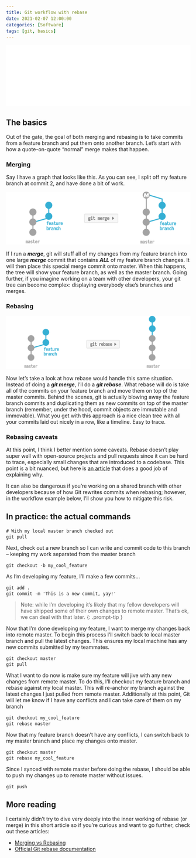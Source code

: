 ```yaml
---
title: Git workflow with rebase
date: 2021-02-07 12:00:00
categories: [Software]
tags: [git, basics]
---
```

<script defer data-domain="senad-d.github.io" src="https://plus.seki.ink/js/script.js"></script>
![](https://github.com/senad-d/senad-d.github.io/blob/main/_media/images/git-banner.png?raw=true)


## The basics

Out of the gate, the goal of both merging and rebasing is to take commits from a feature branch and put them onto another branch. Let’s start with how a quote-on-quote “normal” merge makes that happen.

### Merging

Say I have a graph that looks like this. As you can see, I split off my feature branch at commit 2, and have done a bit of work.

![](https://github.com/senad-d/senad-d.github.io/blob/main/_media/images/git-merge-graphic.png?raw=true)

If I run a ***merge***, git will stuff all of my changes from my feature branch into one large ***merge*** commit that contains ***ALL*** of my feature branch changes. It will then place this special merge commit onto master. When this happens, the tree will show your feature branch, as well as the master branch. Going further, if you imagine working on a team with other developers, your git tree can become complex: displaying everybody else’s branches and merges.

### Rebasing

![](https://github.com/senad-d/senad-d.github.io/blob/main/_media/images/git-rebase-graphic.png?raw=true)

Now let’s take a look at how rebase would handle this same situation. Instead of doing a ***git merge***, I’ll do a ***git rebase***. What rebase will do is take all of the commits on your feature branch and move them on top of the master commits. Behind the scenes, git is actually blowing away the feature branch commits and duplicating them as new commits on top of the master branch (remember, under the hood, commit objects are immutable and immovable). What you get with this approach is a nice clean tree with all your commits laid out nicely in a row, like a timeline. Easy to trace.

### Rebasing caveats

At this point, I think I better mention some caveats. Rebase doesn’t play super well with open-source projects and pull requests since it can be hard to trace, especially small changes that are introduced to a codebase. This point is a bit nuanced, but here is [an article](https://www.atlassian.com/git/tutorials/merging-vs-rebasing#the-golden-rule-of-rebasing) that does a good job of explaining why.

It can also be dangerous if you’re working on a shared branch with other developers because of how Git rewrites commits when rebasing; however, in the workflow example below, I’ll show you how to mitigate this risk.

## In practice: the actual commands

```shell
# With my local master branch checked out
git pull
```

Next, check out a new branch so I can write and commit code to this branch – keeping my work separated from the master branch

```shell
git checkout -b my_cool_feature
```

As I’m developing my feature, I’ll make a few commits…

```shell
git add .
git commit -m 'This is a new commit, yay!'
```

> Note: while I’m developing it’s likely that my fellow developers will have shipped some of their own changes to remote master. That’s ok, we can deal with that later. 
{: .prompt-tip }

Now that I’m done developing my feature, I want to merge my changes back into remote master. To begin this process I’ll switch back to local master branch and pull the latest changes. This ensures my local machine has any new commits submitted by my teammates.

```shell
git checkout master
git pull
```

What I want to do now is make sure my feature will jive with any new changes from remote master. To do this, I’ll checkout my feature branch and rebase against my local master. This will re-anchor my branch against the latest changes I just pulled from remote master. Additionally at this point, Git will let me know if I have any conflicts and I can take care of them on my branch

```shell
git checkout my_cool_feature
git rebase master
```

Now that my feature branch doesn’t have any conflicts, I can switch back to my master branch and place my changes onto master.

```shell
git checkout master
git rebase my_cool_feature
```

Since I synced with remote master before doing the rebase, I should be able to push my changes up to remote master without issues.

```shell
git push
```

## More reading

I certainly didn’t try to dive very deeply into the inner working of rebase (or merge) in this short article so if you’re curious and want to go further, check out these articles:

-   [Merging vs Rebasing](https://www.atlassian.com/git/tutorials/merging-vs-rebasing)
-   [Official Git rebase documentation](https://git-scm.com/book/en/v2/Git-Branching-Rebasing)